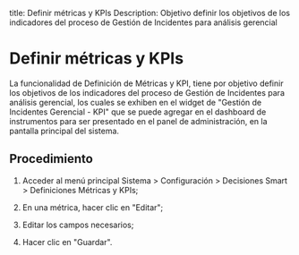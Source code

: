 title: Definir métricas y KPIs
Description: Objetivo definir los objetivos de los indicadores del proceso de Gestión de Incidentes para análisis gerencial
# Definir métricas y KPIs


La funcionalidad de Definición de Métricas y KPI, tiene por objetivo definir los
objetivos de los indicadores del proceso de Gestión de Incidentes para análisis
gerencial, los cuales se exhiben en el widget de "Gestión de Incidentes
Gerencial - KPI" que se puede agregar en el dashboard de instrumentos para ser
presentado en el panel de administración, en la pantalla principal del sistema.

Procedimiento
-----------------

1.  Acceder al menú principal Sistema \> Configuración \> Decisiones Smart \>
    Definiciones Métricas y KPIs;

2.  En una métrica, hacer clic en "Editar";

3.  Editar los campos necesarios;

4.  Hacer clic en "Guardar".




<!-- !!! tip "About"

    <b>Product/Version:</b> CITSmart | 8.00 &nbsp;&nbsp;
    <b>Updated:</b>01/28/2019 – Anna Martins
